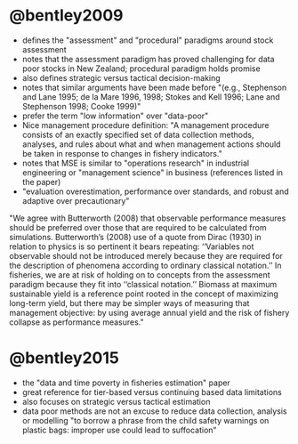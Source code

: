 # @bentley2009

- defines the "assessment" and "procedural" paradigms around stock assessment
- notes that the assessment paradigm has proved challenging for data poor stocks in New Zealand; procedural paradigm holds promise
- also defines strategic versus tactical decision-making
- notes that similar arguments have been made before "(e.g., Stephenson and Lane 1995; de la Mare 1996, 1998; Stokes and Kell 1996; Lane and Stephenson 1998; Cooke 1999)"
- prefer the term "low information" over "data-poor"
- Nice management procedure definition: "A management procedure consists of an exactly specified set of data collection methods, analyses, and rules about what and when management actions should be taken in response to changes in fishery indicators."
- notes that MSE is similar to "operations research" in industrial engineering or "management science" in business (references listed in the paper)
- "evaluation overestimation, performance over standards, and robust and adaptive over precautionary" 

"We agree with Butterworth (2008) that observable performance measures should be preferred over those that are required to be calculated from simulations. Butterworth’s (2008) use of a quote from Dirac (1930) in relation to physics is so pertinent it bears repeating: ‘‘Variables not observable should not be introduced merely because they are required for the description of phenomena according to ordinary classical notation.’’ In fisheries, we are at risk of holding on to concepts from the assessment paradigm because they fit into ‘‘classical notation.’’ Biomass at maximum sustainable yield is a reference point rooted in the concept of maximizing long-term yield, but there may be simpler ways of measuring that management objective: by using average annual yield and the risk of fishery collapse as performance measures."

# @bentley2015

- the "data and time poverty in fisheries estimation" paper
- great reference for tier-based versus continuing based data limitations
- also focuses on strategic versus tactical estimation
- data poor methods are not an excuse to reduce data collection, analysis or modelling "to borrow a phrase from the child safety warnings on plastic bags: improper use could lead to suffocation"
